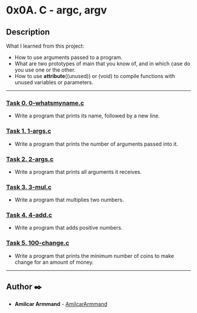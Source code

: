 # 0x0A. C - argc, argv

## Description
What I learned from this project:

* How to use arguments passed to a program.
* What are two prototypes of main that you know of, and in which case do you use one or the other.
* How to use __attribute__((unused)) or (void) to compile functions with unused variables or parameters.

---

### [Task 0. 0-whatsmyname.c](./0-whatsmyname.c)
* Write a program that prints its name, followed by a new line.


### [Task 1. 1-args.c](./1-args.c)
* Write a program that prints the number of arguments passed into it.


### [Task 2. 2-args.c](./2-args.c)
* Write a program that prints all arguments it receives.


### [Task 3. 3-mul.c](./3-mul.c)
* Write a program that multiplies two numbers.


### [Task 4. 4-add.c](./4-add.c)
* Write a program that adds positive numbers.


### [Task 5. 100-change.c](./100-change.c)
* Write a program that prints the minimum number of coins to make change for an amount of money.

---

## Author  :black_nib:
* **Amilcar Armmand** - [AmilcarArmmand](https://github.com/AmilcarArmmand)
